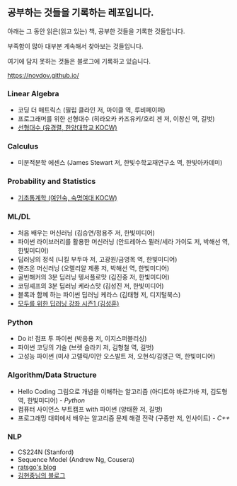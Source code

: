 ## 공부하는 것들을 기록하는 레포입니다.



아래는 그 동안 읽은(읽고 있는) 책, 공부한 것들을 기록한 것들입니다.

부족함이 많아 대부분 계속해서 찾아보는 것들입니다.

여기에 담지 못하는 것들은 블로그에 기록하고 있습니다.

https://novdov.github.io/



### Linear Algebra

- 코딩 더 매트릭스 (필립 클라인 저, 마이클 역, 루비페이퍼)
- 프로그래머를 위한 선형대수 (히라오카 카즈유키/호리 겐 저, 이창신 역, 길벗)
- [선형대수 (유경렬, 한양대학교 KOCW)](http://www.kocw.net/home/search/kemView.do?kemId=1043234)



### Calculus

- 미분적분학 에센스 (James Stewart 저, 한빛수학교재연구소 역, 한빛아카데미)



### Probability and Statistics

- [기초통계학 (여인숙, 숙명여대 KOCW)](http://www.kocw.net/home/search/kemView.do?kemId=1052562)



### ML/DL

- 처음 배우는 머신러닝 (김승연/정용주 저, 한빛미디어)
- 파이썬 라이브러리를 활용한 머신러닝 (안드레아스 뮐러/세라 가이도 저, 박해선 역, 한빛미디어)
- 딥러닝의 정석 (니킬 부두마 저, 고광원/금영목 역, 한빛미디어)
- 핸즈온 머신러닝 (오렐리알 제롱 저, 박해선 역, 한빛미디어)
- 골빈해커의 3분 딥러닝 텡서플로맛 (김진중 저, 한빛미디어)
- 코딩셰프의 3분 딥러닝 케라스맛 (김성진 저, 한빛미디어)
- 블록과 함꼐 하는 파이썬 딥러닝 케라스 (김태형 저, 디지털북스)
- [모두를 위한 딥러닝 강좌 시즌1 (김성훈)](https://www.youtube.com/watch?v=BS6O0zOGX4E&list=PLlMkM4tgfjnLSOjrEJN31gZATbcj_MpUm&index=1)



### Python

- Do it! 점프 투 파이썬 (박응용 저, 이지스퍼블리싱)
- 파이썬 코딩의 기술 (브렛 슬라키 저, 김형철 역, 길벗)
- 고성능 파이썬 (미샤 고렐릭/이안 오스발트 저, 오현석/김영근 역, 한빛미디어) 



### Algorithm/Data Structure

- Hello Coding 그림으로 개념을 이해하는 알고리즘 (아디트야 바르가바 저, 김도형 역, 한빛미디어) - *Python*
- 컴퓨터 사이언스 부트캠프 with 파이썬 (양태환 저, 길벗)
- 프로그래밍 대회에서 배우는 알고리즘 문제 해결 전략 (구종만 저, 인사이트) - *C++*



### NLP

- CS224N (Stanford)
- Sequence Model (Andrew Ng, Cousera)
- [ratsgo's blog](https://ratsgo.github.io/blog/categories/)
- [김현중님의 블로그](https://lovit.github.io/)

